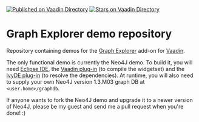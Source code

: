 [![Published on Vaadin  Directory](https://img.shields.io/badge/Vaadin%20Directory-published-00b4f0.svg)](https://vaadin.com/directory/component/graph-explorer)
[![Stars on Vaadin Directory](https://img.shields.io/vaadin-directory/star/graph-explorer.svg)](https://vaadin.com/directory/component/graph-explorer)

# Graph Explorer demo repository
Repository containing demos for the [Graph Explorer](https://github.com/vaadin/Graph-Explorer) add-on for 
[Vaadin](https://vaadin.com/).

The only functional demo is currently the Neo4J demo. To build it, you will need 
[Eclipse IDE](http://www.eclipse.org/downloads/), the [Vaadin plug-in](http://vaadin.com/eclipse) (to compile the
widgetset) and the [IvyDE plug-in](http://ant.apache.org/ivy/ivyde/) (to resolve the dependencies). At runtime, you will 
also need to supply your own Neo4J version 1.3.M03 graph DB at `<user.home>/graphdb`.

If anyone wants to fork the Neo4J demo and upgrade it to a newer version of Neo4J, please be my guest and send me a pull 
request when you're done! :)
